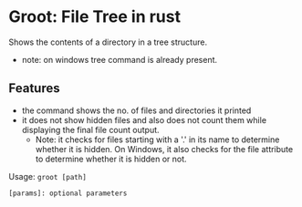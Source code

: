 # Groot: File Tree in rust
Shows the contents of a directory in a tree structure.
* note: on windows tree command is already present.

## Features
- the command shows the no. of files and directories it printed
- it does not show hidden files and also does not count them while displaying the final file count output.
    * Note: it checks for files starting with a '.' in its name to determine whether it is hidden. On Windows, it also checks for the file attribute to determine whether it is hidden or not.


Usage: 
```groot [path]```


```[params]: optional parameters```


